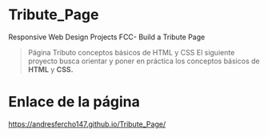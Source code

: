 # Tribute_Page
Responsive Web Design Projects FCC- Build a Tribute Page
>Página Tributo conceptos básicos de HTML y CSS
El siguiente proyecto busca orientar y poner en práctica los conceptos básicos de **HTML** y **CSS.**


# Enlace de la página
https://andresfercho147.github.io/Tribute_Page/

